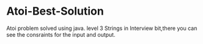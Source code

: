 # Atoi-Best-Solution
Atoi problem solved using java. level 3 Strings in Interview bit,there you can see the consraints for the input and output.
